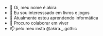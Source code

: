 - 👋 Oi, meu nome é akira
- 👀 Eu sou interesssado em livros e jogos
- 🌱 Atualmente estou aprendendo informática
- 💞️ Procuro colaborar em viver
- 📫 pelo meu insta @akira._.gothic

<!---
OII,sou akiraa, tenho 15 anos de idade e atualmente estou no primeiro ano do esnino médio. 
AMO ler e amo gatinhos, aliás tenho uma gatinha chamada Primavera, ela é muito fofa!
 Se sou boa em fazer  amigos, então se quiser amigar é só me chamar~enfp
--->
